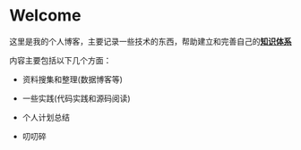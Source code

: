# Welcome

这里是我的个人博客，主要记录一些技术的东西，帮助建立和完善自己的[**知识体系**](https://github.com/yangliang1415/my_blog/blob/master/ItKnowledge.md)

内容主要包括以下几个方面：

* 资料搜集和整理(数据博客等)

* 一些实践(代码实践和源码阅读)

* 个人计划总结

* 叨叨碎


